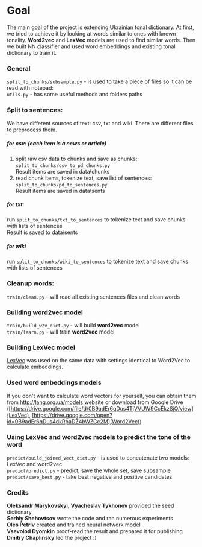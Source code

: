 # Goal
The main goal of the project is extending [Ukrainian tonal dictionary](https://github.com/lang-uk/tone-dict-uk). At first, we tried to achieve it by looking at words similar to ones with known tonality. **Word2vec** and **LexVec** models are used to find similar words. Then we built NN classifier and used word embeddings and existing tonal dictionary to train it.

### General
`split_to_chunks/subsample.py` - is used to take a piece of files so it can be read with notepad:  
`utils.py` - has some useful methods and folders paths

### Split to sentences:
We have different sources of text: csv, txt and wiki. There are different files to preprocess them.

##### for csv: (each item is a news or article)

1. split raw csv data to chunks and save as chunks: `split_to_chunks/csv_to_pd_chunks.py`  
Result items are saved in data\chunks  
2. read chunk items, tokenize text, save list of sentences: `split_to_chunks/pd_to_sentences.py`  
Result items are saved in data\sents

##### for txt:
run `split_to_chunks/txt_to_sentences` to tokenize text and save chunks with lists of sentences   
Result is saved to data\sents
 
##### for wiki
run `split_to_chunks/wiki_to_sentences` to tokenize text and save chunks with lists of sentences  

### Cleanup words:
`train/clean.py` - will read all existing sentences files and clean words

### Building word2vec model
`train/build_w2v_dict.py` - will build **word2vec** model  
`train/learn.py` - will train **word2vec** model

### Building LexVec model
[LexVec](https://github.com/alexandres/lexvec) was used on the same data with settings identical to Word2Vec to calculate embeddings.

### Used word embeddings models
If you don't want to calculate word vectors for yourself, you can obtain them from http://lang.org.ua/models website or download from Google Drive ([https://drive.google.com/file/d/0B9adEr6qDus4TjVVUW9CcEkzSjQ/view](LexVec), [https://drive.google.com/open?id=0B9adEr6qDus4dkRpaDZ4bWZCc2M](Word2Vec))

### Using LexVec and word2vec models to predict the tone of the word
`predict/build_joined_vect_dict.py` - is used to concatenate two models: LexVec and word2vec  
`predict/predict.py` - predict, save the whole set, save subsample  
`predict/save_best.py` - take best negative and positive candidates  

### Credits
**Oleksandr Marykovskyi**, **Vyacheslav Tykhonov** provided the seed dictionary  
**Serhiy Shehovtsov** wrote the code and ran numerous experiments  
**Oles Petriv** created and trained neural network model  
**Vsevolod Dyomkin** proof-read the result and prepared it for publishing  
**Dmitry Chaplinsky** led the project :)
